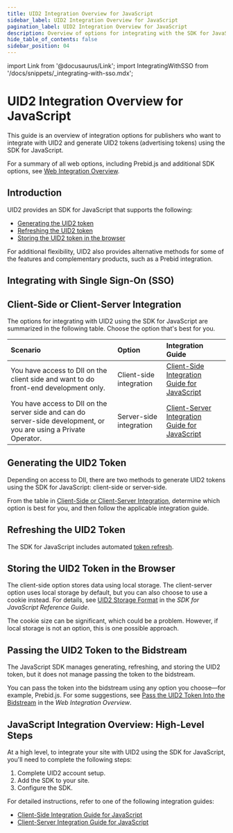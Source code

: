 ```yaml
---
title: UID2 Integration Overview for JavaScript
sidebar_label: UID2 Integration Overview for JavaScript
pagination_label: UID2 Integration Overview for JavaScript
description: Overview of options for integrating with the SDK for JavaScript as part of your UID2 implementation.
hide_table_of_contents: false
sidebar_position: 04
---
```


import Link from '@docusaurus/Link';
import IntegratingWithSSO from '/docs/snippets/_integrating-with-sso.mdx';

# UID2 Integration Overview for JavaScript

This guide is an overview of integration options for publishers who want to integrate with UID2 and generate <Link href="../ref-info/glossary-uid#gl-uid2-token">UID2 tokens</Link> (advertising tokens) using the SDK for JavaScript.

For a summary of all web options, including Prebid.js and additional SDK options, see [Web Integration Overview](integration-options-publisher-web.md).

## Introduction

UID2 provides an SDK for JavaScript that supports the following:

- [Generating the UID2 token](#generating-the-uid2-token)
- [Refreshing the UID2 token](#refreshing-the-uid2-token)
- [Storing the UID2 token in the browser](#storing-the-uid2-token-in-the-browser)

For additional flexibility, UID2 also provides alternative methods for some of the features and complementary products, such as a Prebid integration.

## Integrating with Single Sign-On (SSO)

<IntegratingWithSSO />

## Client-Side or Client-Server Integration

The options for integrating with UID2 using the SDK for JavaScript are summarized in the following table. Choose the option that's best for you.

| Scenario | Option | Integration Guide |
| :--- | :--- | :--- |
| You have access to DII on the client side and want to do front-end development only. | Client-side integration | [Client-Side Integration Guide for JavaScript](integration-javascript-client-side.md) |
| You have access to DII on the server side and can do server-side development, or you are using a <Link href="../ref-info/glossary-uid#gl-private-operator">Private Operator</Link>. | Server-side integration | [Client-Server Integration Guide for JavaScript](integration-javascript-client-server.md) |

## Generating the UID2 Token

Depending on access to <Link href="../ref-info/glossary-uid#gl-dii">DII</Link>, there are two methods to generate UID2 tokens using the SDK for JavaScript: client-side or server-side.

From the table in [Client-Side or Client-Server Integration](#client-side-or-client-server-integration), determine which option is best for you, and then follow the applicable integration guide.

## Refreshing the UID2 Token

The SDK for JavaScript includes automated <a href="../ref-info/glossary-uid#gl-token-refresh">token refresh</a>.

## Storing the UID2 Token in the Browser
<!-- GWH check corresponding (not identical) section in integration-prebid.md, integration-prebid-client-side.md, integration-prebid-client-side.md, for consistency -->

The client-side option stores data using local storage. The client-server option uses local storage by default, but you can also choose to use a cookie instead. For details, see [UID2 Storage Format](../sdks/sdk-ref-javascript.md#uid2-storage-format) in the *SDK for JavaScript Reference Guide*.

The cookie size can be significant, which could be a problem. However, if local storage is not an option, this is one possible approach.

## Passing the UID2 Token to the Bidstream

The JavaScript SDK manages generating, refreshing, and storing the UID2 token, but it does not manage passing the token to the <Link href="../ref-info/glossary-uid#gl-bidstream">bidstream</Link>.

You can pass the token into the bidstream using any option you choose&#8212;for example, Prebid.js. For some suggestions, see [Pass the UID2 Token Into the Bidstream](integration-options-publisher-web.md#pass-the-uid2-token-into-the-bidstream) in the *Web Integration Overview*.

## JavaScript Integration Overview: High-Level Steps

At a high level, to integrate your site with UID2 using the SDK for JavaScript, you'll need to complete the following steps:

1. Complete UID2 account setup.
1. Add the SDK to your site.
1. Configure the SDK.

For detailed instructions, refer to one of the following integration guides:

- [Client-Side Integration Guide for JavaScript](integration-javascript-client-side.md)
- [Client-Server Integration Guide for JavaScript](integration-javascript-client-server.md)
